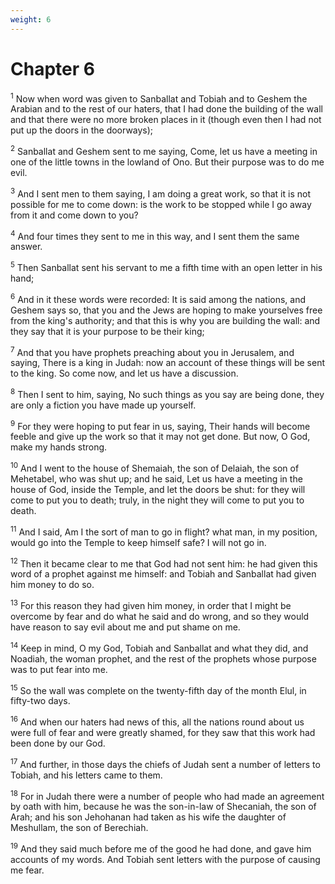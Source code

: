 ```yaml
---
weight: 6
---
```


# Chapter 6

<sup>1</sup> Now when word was given to Sanballat and Tobiah and to Geshem the Arabian and to the rest of our haters, that I had done the building of the wall and that there were no more broken places in it (though even then I had not put up the doors in the doorways); 

<sup>2</sup> Sanballat and Geshem sent to me saying, Come, let us have a meeting in one of the little towns in the lowland of Ono. But their purpose was to do me evil. 

<sup>3</sup> And I sent men to them saying, I am doing a great work, so that it is not possible for me to come down: is the work to be stopped while I go away from it and come down to you? 

<sup>4</sup> And four times they sent to me in this way, and I sent them the same answer. 

<sup>5</sup> Then Sanballat sent his servant to me a fifth time with an open letter in his hand; 

<sup>6</sup> And in it these words were recorded: It is said among the nations, and Geshem says so, that you and the Jews are hoping to make yourselves free from the king's authority; and that this is why you are building the wall: and they say that it is your purpose to be their king; 

<sup>7</sup> And that you have prophets preaching about you in Jerusalem, and saying, There is a king in Judah: now an account of these things will be sent to the king. So come now, and let us have a discussion. 

<sup>8</sup> Then I sent to him, saying, No such things as you say are being done, they are only a fiction you have made up yourself. 

<sup>9</sup> For they were hoping to put fear in us, saying, Their hands will become feeble and give up the work so that it may not get done. But now, O God, make my hands strong. 

<sup>10</sup> And I went to the house of Shemaiah, the son of Delaiah, the son of Mehetabel, who was shut up; and he said, Let us have a meeting in the house of God, inside the Temple, and let the doors be shut: for they will come to put you to death; truly, in the night they will come to put you to death. 

<sup>11</sup> And I said, Am I the sort of man to go in flight? what man, in my position, would go into the Temple to keep himself safe? I will not go in. 

<sup>12</sup> Then it became clear to me that God had not sent him: he had given this word of a prophet against me himself: and Tobiah and Sanballat had given him money to do so. 

<sup>13</sup> For this reason they had given him money, in order that I might be overcome by fear and do what he said and do wrong, and so they would have reason to say evil about me and put shame on me. 

<sup>14</sup> Keep in mind, O my God, Tobiah and Sanballat and what they did, and Noadiah, the woman prophet, and the rest of the prophets whose purpose was to put fear into me. 

<sup>15</sup> So the wall was complete on the twenty-fifth day of the month Elul, in fifty-two days. 

<sup>16</sup> And when our haters had news of this, all the nations round about us were full of fear and were greatly shamed, for they saw that this work had been done by our God. 

<sup>17</sup> And further, in those days the chiefs of Judah sent a number of letters to Tobiah, and his letters came to them. 

<sup>18</sup> For in Judah there were a number of people who had made an agreement by oath with him, because he was the son-in-law of Shecaniah, the son of Arah; and his son Jehohanan had taken as his wife the daughter of Meshullam, the son of Berechiah. 

<sup>19</sup> And they said much before me of the good he had done, and gave him accounts of my words. And Tobiah sent letters with the purpose of causing me fear. 


